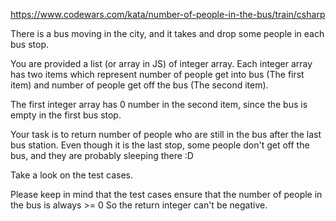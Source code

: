 https://www.codewars.com/kata/number-of-people-in-the-bus/train/csharp

There is a bus moving in the city, and it takes and drop some people in each bus stop.

You are provided a list (or array in JS) of integer array. Each integer array has two items
which represent number of people get into bus (The first item) and number of people get off
the bus (The second item).

The first integer array has 0 number in the second item, since the bus is empty in the first bus stop.

Your task is to return number of people who are still in the bus after the last bus station.
Even though it is the last stop, some people don't get off the bus, and they are probably sleeping there :D

Take a look on the test cases.

Please keep in mind that the test cases ensure that the number of people in the bus is always >= 0
So the return integer can't be negative.

